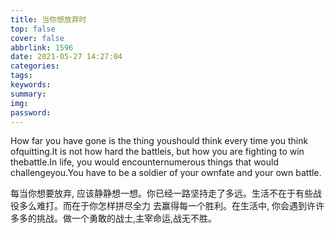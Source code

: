 ```yaml
---
title: 当你想放弃时
top: false
cover: false
abbrlink: 1596
date: 2021-05-27 14:27:04
categories:
tags:
keywords:
summary:
img:
password:
---
```


How far you have gone is the thing youshould think every time you think ofquitting.lt is not how hard the battleis, but how you are fighting to win thebattle.In life, you would encounternumerous things that would challengeyou.You have to be a soldier of your ownfate and your own battle.



每当你想要放弃, 应该静静想一想。你已经一路坚持走了多远。生活不在于有些战役多么难打。而在于你怎样拼尽全力
去赢得每一个胜利。在生活中, 你会遇到许许多多的挑战。做一个勇敢的战士,主宰命运,战无不胜。